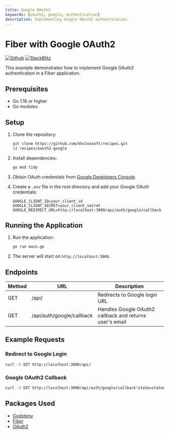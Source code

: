 ```yaml
---
title: Google OAuth2
keywords: [oauth2, google, authentication]
description: Implementing Google OAuth2 authentication.
---
```


# Fiber with Google OAuth2

[![Github](https://img.shields.io/static/v1?label=&message=Github&color=2ea44f&style=for-the-badge&logo=github)](https://github.com/khulnasoft/recipes/tree/master/oauth2-google) [![StackBlitz](https://img.shields.io/static/v1?label=&message=StackBlitz&color=2ea44f&style=for-the-badge&logo=StackBlitz)](https://stackblitz.com/github/khulnasoft/recipes/tree/master/oauth2-google)

This example demonstrates how to implement Google OAuth2 authentication in a Fiber application.

## Prerequisites

- Go 1.16 or higher
- Go modules

## Setup

1. Clone the repository:
    ```sh
    git clone https://github.com/khulnasoft/recipes.git
    cd recipes/oauth2-google
    ```

2. Install dependencies:
    ```sh
    go mod tidy
    ```

3. Obtain OAuth credentials from [Google Developers Console](https://console.developers.google.com/).

4. Create a `.env` file in the root directory and add your Google OAuth credentials:
    ```env
    GOOGLE_CLIENT_ID=your_client_id
    GOOGLE_CLIENT_SECRET=your_client_secret
    GOOGLE_REDIRECT_URL=http://localhost:3000/api/auth/google/callback
    ```

## Running the Application

1. Run the application:
    ```sh
    go run main.go
    ```

2. The server will start on `http://localhost:3000`.

## Endpoints

| Method | URL                          | Description                                      |
| ------ | ---------------------------- | ------------------------------------------------ |
| GET    | /api/                        | Redirects to Google login URL                    |
| GET    | /api/auth/google/callback    | Handles Google OAuth2 callback and returns user's email |

## Example Requests

### Redirect to Google Login
```sh
curl -X GET http://localhost:3000/api/
```

### Google OAuth2 Callback
```sh
curl -X GET http://localhost:3000/api/auth/google/callback?state=state&code=code
```

## Packages Used

- [Godotenv](https://github.com/joho/godotenv)
- [Fiber](https://github.com/khulnasoft/fiber)
- [OAuth2](https://github.com/golang/oauth2)
